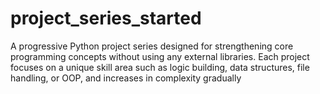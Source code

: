 # project_series_started
A progressive Python project series designed for strengthening core programming concepts without using any external libraries. Each project focuses on a unique skill area such as logic building, data structures, file handling, or OOP, and increases in complexity gradually 
